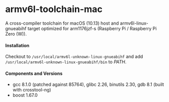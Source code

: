 # armv6l-toolchain-mac
A cross-compiler toolchain for macOS (10.13) host and armv6l-linux-gnueabihf target optimized for arm1176jzf-s (Raspberry Pi / Raspberry Pi Zero (W)).

#### Installation
Checkout to `/usr/local/armv6l-unknown-linux-gnueabihf` and add `/usr/local/armv6l-unknown-linux-gnueabihf/bin` to *PATH*.

#### Components and Versions
* gcc 8.1.0 (patched against 85764), glibc 2.26, binutils 2.30, gdb 8.1 (built with crosstool-ng)
* boost 1.67.0
